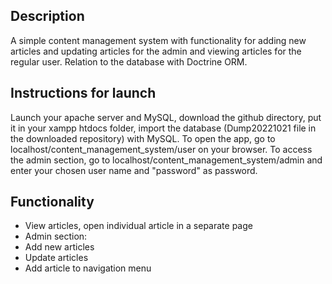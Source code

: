 <h2>Description</h2>

A simple content management system with functionality for adding new articles and updating articles for the admin and viewing articles for the regular user. Relation to the database with Doctrine ORM.

<h2>Instructions for launch</h2>

Launch your apache server and MySQL, download the github directory, put it in your xampp htdocs folder, import the database (Dump20221021 file in the downloaded repository) with MySQL. To open the app, go to localhost/content_management_system/user on your browser. To access the admin section, go to localhost/content_management_system/admin and enter your chosen user name and "password" as password.

<h2>Functionality</h2>

<ul>
    <li>View articles, open individual article in a separate page</li>
    <li>Admin section:
    <li>Add new articles</li>
    <li>Update articles</li>
    <li>Add article to navigation menu</li>
    </li>
</ul>